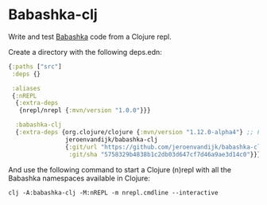 # Babashka-clj

Write and test [Babashka](https://github.com/babashka/babashka) code from a Clojure repl.

Create a directory with the following deps.edn:
```clojure
{:paths ["src"]
 :deps {}

 :aliases
 {:nREPL
  {:extra-deps
   {nrepl/nrepl {:mvn/version "1.0.0"}}}

  :babashka-clj
  {:extra-deps {org.clojure/clojure {:mvn/version "1.12.0-alpha4"} ;; For babashka.deps/add-deps support
                jeroenvandijk/babashka-clj
                {:git/url "https://github.com/jeroenvandijk/babashka-clj"
                 :git/sha "5758329b4838b1c2db03d647cf7d46a9ae3d14c0"}}}}}
```
And use the following command to start a Clojure (n)repl with all the Babashka namespaces available in Clojure:
```
clj -A:babashka-clj -M:nREPL -m nrepl.cmdline --interactive

```
